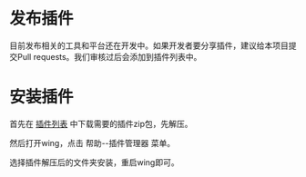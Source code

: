 # 发布插件

目前发布相关的工具和平台还在开发中。如果开发者要分享插件，建议给本项目提交Pull requests。我们审核过后会添加到插件列表中。

# 安装插件

首先在 [插件列表](https://github.com/egret-labs/wing-extensions#插件列表) 中下载需要的插件zip包，先解压。

然后打开wing，点击 帮助--插件管理器 菜单。 

选择插件解压后的文件夹安装，重启wing即可。